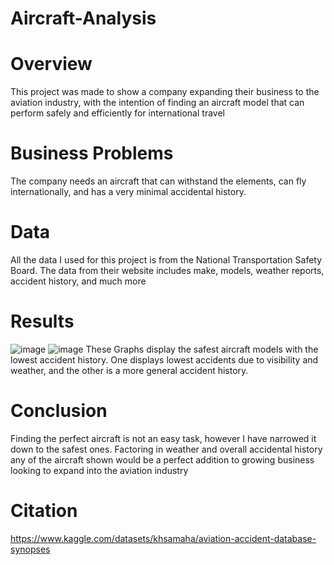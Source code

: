 # Aircraft-Analysis 
# Overview 
This project was made to show a company expanding their business to the aviation industry, with the intention of finding an aircraft model that can perform safely and efficiently for international travel 
# Business Problems
The company needs an aircraft that can withstand the elements, can fly internationally, and has a very minimal accidental history. 
# Data
All the data I used for this project is from the National Transportation Safety Board. The data from their website includes make, models, weather reports, accident history, and much more
# Results 
![image](https://github.com/user-attachments/assets/bf5b1ed8-3d5a-468e-b0e9-e595709654a9)
![image](https://github.com/user-attachments/assets/994f7496-f4df-4285-b05f-9a602c67fbfd)
These Graphs display the safest aircraft models with the lowest accident history. One displays lowest accidents due to visibility and weather, and the other is a more general accident history. 
# Conclusion
Finding the perfect aircraft is not an easy task, however I have narrowed it down to the safest ones. Factoring in weather and overall accidental history any of the aircraft shown would be a perfect addition to growing business looking to expand into the aviation industry
# Citation
https://www.kaggle.com/datasets/khsamaha/aviation-accident-database-synopses
